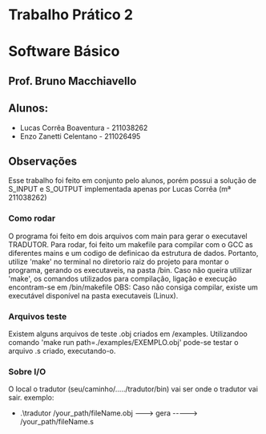 # Trabalho Prático 2
# Software Básico
## Prof. Bruno Macchiavello
## Alunos:
- Lucas Corrêa Boaventura - 211038262
- Enzo Zanetti Celentano - 211026495

## Observações
Esse trabalho foi feito em conjunto pelo alunos, porém possui a solução de S_INPUT e S_OUTPUT implementada apenas por Lucas Corrêa (mª 211038262)

### Como rodar
O programa foi feito em dois arquivos com main para gerar o executavel TRADUTOR.
Para rodar, foi feito um makefile para compilar com o GCC as diferentes mains e um codigo de definicao da estrutura de dados. Portanto, utilize 'make' no terminal no diretorio raiz do projeto para montar o programa, gerando os executaveis, na pasta /bin.
Caso não queira utilizar 'make', os comandos utilizados para compilação, ligação e execução encontram-se em /bin/makefile
OBS: Caso não consiga compilar, existe um executável disponível na pasta executaveis (Linux).

### Arquivos teste
Existem alguns arquivos de teste .obj criados em /examples.
Utilizandoo comando  'make run path=./examples/EXEMPLO.obj' pode-se testar o arquivo .s criado, executando-o.

### Sobre I/O
O local o tradutor (seu/caminho/...../tradutor/bin) vai ser onde o tradutor vai sair.
exemplo:
- .\tradutor /your_path/fileName.obj ---> gera -----> /your_path/fileName.s